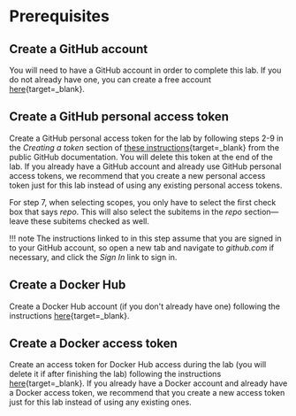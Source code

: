 # Prerequisites

## Create a GitHub account
You will need to have a GitHub account in order to complete this lab. If you do not already have one, you can create a free account [here](https://github.com/join?ref_cta=Sign+up&ref_loc=header+logged+out&ref_page=%2F&source=header-home){target=_blank}.

## Create a GitHub personal access token
Create a GitHub personal access token for the lab by following steps 2-9 in the _Creating a token_ section of [these instructions](https://docs.github.com/en/github/authenticating-to-github/keeping-your-account-and-data-secure/creating-a-personal-access-token){target=_blank} from the public GitHub documentation. You will delete this token at the end of the lab.  If you already have a GitHub account and already use GitHub personal access tokens, we recommend that you create a new personal access token just for this lab instead of using any existing personal access tokens.

For step 7, when selecting scopes, you only have to select the first check box that says _repo_. This will also select the subitems in the _repo_ section—leave these subitems checked as well.

!!! note
    The instructions linked to in this step assume that you are signed in to your GitHub account, so open a new tab and navigate to _github.com_ if necessary, and click the _Sign In_ link to sign in.

## Create a Docker Hub
Create a Docker Hub account (if you don't already have one) following the instructions [here](https://docs.docker.com/docker-id/){target=_blank}.

## Create a Docker access token
Create an access token for Docker Hub access during the lab (you will delete it if after finishing the lab) following the instructions [here](https://docs.docker.com/docker-hub/access-tokens/#create-an-access-token){target=_blank}. If you already have a Docker account and already have a Docker access token, we recommend that you create a new access token just for this lab instead of using any existing ones.